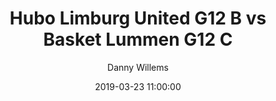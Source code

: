 ---
layout: album
title: Hubo Limburg United G12 B vs Basket Lummen G12 C
description: Competitie wedstrijd tussen Hubo Limburg United G12 B vs Basket Lummen G12 C.
date: 2019-03-23 11:00:00
cover: /albums/2019-03-23-Hubo-Limburg-United-G12B-Basket-Lummen-G12C/thumbnails/DSC_1370.jpg
author: Danny Willems
pagination: 
  enabled: true
  images: true
  imageLayout: image
  itemsPerPage: 256
---